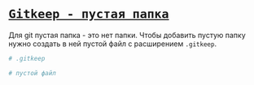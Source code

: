 # [`Gitkeep - пустая папка`](./index.md)

Для git пустая папка - это нет папки. Чтобы добавить пустую папку нужно создать в ней пустой файл с расширением `.gitkeep`.

```bash
# .gitkeep

# пустой файл
```
